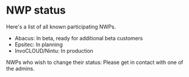 # NWP status

Here's a list of all known participating NWPs.

- Abacus: In beta, ready for additional beta customers
- Epsitec: In planning
- InvoCLOUD/Nintu: In production



NWPs who wish to change their status: Please get in contact with one of the admins.
